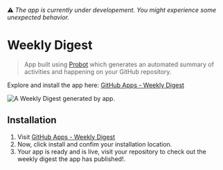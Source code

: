 :warning: *The app is currently under developement. You might experience some unexpected behavior.*
# Weekly Digest

> App built using [Probot](https://probot.github.io/) which generates an automated summary of activities and happening on your GitHub repository.

Explore and install the app here: [GitHub Apps - Weekly Digest](https://github.com/apps/weekly-digest)

![A Weekly Digest generated by app.](https://user-images.githubusercontent.com/20141002/41304450-d2bc9234-6e8d-11e8-965d-649ed2d04651.gif)

## Installation
1. Visit [GitHub Apps - Weekly Digest](https://github.com/apps/weekly-digest)
2. Now, click install and confim your installation location.
3. Your app is ready and is live, visit your repository to check out the weekly digest the app has published!.
